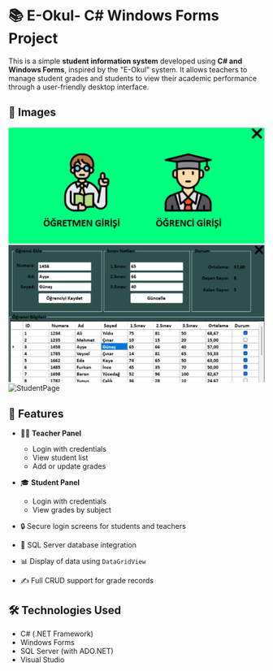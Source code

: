 # 📚 E-Okul- C# Windows Forms Project

This is a simple **student information system** developed using **C# and Windows Forms**, inspired by the "E-Okul" system. It allows teachers to manage student grades and students to view their academic performance through a user-friendly desktop interface.

## 📸 Images
![LoginPage](screenshots/Login.png)
![TeacherPage](screenshots/Teacher.png)
![StudentPage](Student.png)

## 🚀 Features

- 👨‍🏫 **Teacher Panel**
  - Login with credentials
  - View student list
  - Add or update grades

- 🎓 **Student Panel**
  - Login with credentials
  - View grades by subject

- 🔒 Secure login screens for students and teachers
- 💾 SQL Server database integration
- 📊 Display of data using `DataGridView`
- ✍️ Full CRUD support for grade records

## 🛠️ Technologies Used

- C# (.NET Framework)
- Windows Forms
- SQL Server (with ADO.NET)
- Visual Studio
